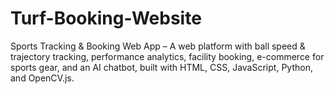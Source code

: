# Turf-Booking-Website
Sports Tracking &amp; Booking Web App – A web platform with ball speed &amp; trajectory tracking, performance analytics, facility booking, e-commerce for sports gear, and an AI chatbot, built with HTML, CSS, JavaScript, Python, and OpenCV.js.
